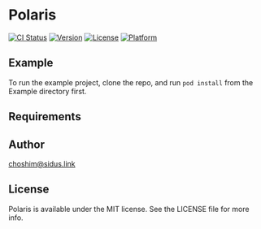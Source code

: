 # Polaris

[![CI Status](https://img.shields.io/travis/Sidus-WeiRuJian/Polaris.svg?style=flat)](https://travis-ci.org/Sidus-WeiRuJian/Polaris)
[![Version](https://img.shields.io/cocoapods/v/Polaris.svg?style=flat)](https://cocoapods.org/pods/Polaris)
[![License](https://img.shields.io/cocoapods/l/Polaris.svg?style=flat)](https://cocoapods.org/pods/Polaris)
[![Platform](https://img.shields.io/cocoapods/p/Polaris.svg?style=flat)](https://cocoapods.org/pods/Polaris)

## Example

To run the example project, clone the repo, and run `pod install` from the Example directory first.

## Requirements

## Author

choshim@sidus.link

## License

Polaris is available under the MIT license. See the LICENSE file for more info.
